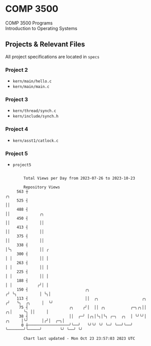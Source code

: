 # COMP 3500
COMP 3500 Programs  
Introduction to Operating Systems  
## Projects & Relevant Files
All project specifications are located in `specs`
### Project 2
- `kern/main/hello.c`
- `kern/main/main.c`
### Project 3
- `kern/thread/synch.c`
- `kern/include/synch.h`
### Project 4
- `kern/asst1/catlock.c`
### Project 5
- `project5`

```

        Total Views per Day from 2023-07-26 to 2023-10-23

        Repository Views
     563 ┼                                                                      ╭╮
     525 ┤                                                                      ││
     488 ┤                                                                      ││             ╭╮
     450 ┤                                                                      ││             ││
     413 ┤                                                                      ││             ││
     375 ┤                                                                      ││             ││
     338 ┤                                                                      │╰╮            ││ ╭
     300 ┤                                                                      │ │            ││ │
     263 ┤                                                                      │ │            ││ │
     225 ┤                                                                      │ │            ││ │
     188 ┤                                                                      │ │           ╭╯│ │
     150 ┤                         ╭╮                                          ╭╯ ╰╮          │ ╰╮│
     113 ┤                         ││  ╭╮                   ╭╮                ╭╯   ╰╮  ╭╮     │  ╰╯
      75 ┤                  ╭╮    ╭╯│  ││ ╭╮           ╭─╮╭╮││              ╭╮│     ╰╮ ││     │
      38 ┤                  ││  ╭─╯ │╭╮│╰╮│╰╮ ╭─╮  ╭╮  │ ╰╯╰╯│       ╭╮     │╰╯      │╭╯│  ╭─╮│
       0 ┼──────────────────╯╰──╯   ╰╯╰╯ ╰╯ ╰─╯ ╰──╯╰──╯     ╰───────╯╰─────╯        ╰╯ ╰──╯ ╰╯

        Chart last updated - Mon Oct 23 23:57:03 2023 UTC
        
```
